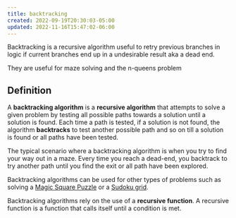 ```yaml
---
title: backtracking
created: 2022-09-19T20:30:03-05:00
updated: 2022-11-16T15:47:02-06:00
---
```


Backtracking is a recursive algorithm useful to retry previous branches in logic if current branches end up in a undesirable result aka a dead end.

They are useful for maze solving and the n-queens problem

## Definition
  
A **backtracking algorithm** is a **recursive algorithm** that attempts to solve a given problem by testing all possible paths towards a solution until a solution is found. Each time a path is tested, if a solution is not found, the algorithm **backtracks** to test another possible path and so on till a solution is found or all paths have been tested.

The typical scenario where a backtracking algorithm is when you try to find your way out in a maze. Every time you reach a dead-end, you backtrack to try another path until you find the exit or all path have been explored.

Backtracking algorithms can be used for other types of problems such as solving a [Magic Square Puzzle](https://www.101computing.net/backtracking-algorithm-magic-square-solver/) or a [Sudoku grid](https://www.101computing.net/backtracking-algorithm-sudoku-solver/).

Backtracking algorithms rely on the use of a **recursive function**. A recursive function is a function that calls itself until a condition is met.
